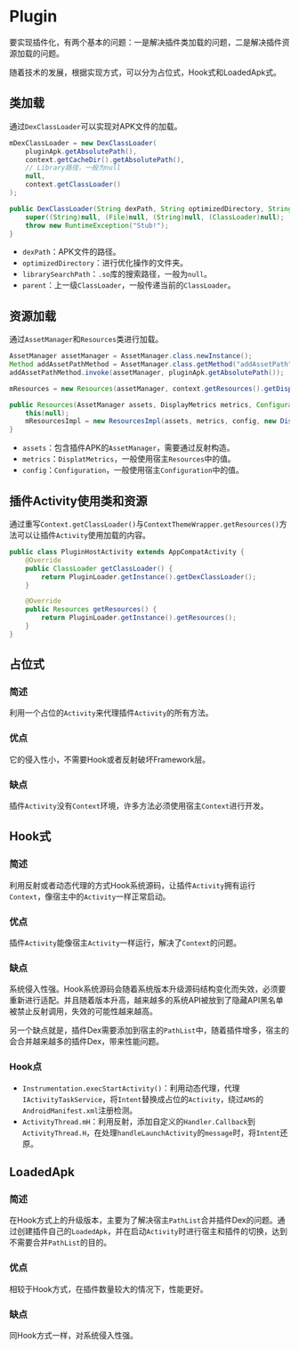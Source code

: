 # Plugin

要实现插件化，有两个基本的问题：一是解决插件类加载的问题，二是解决插件资源加载的问题。

随着技术的发展，根据实现方式，可以分为占位式，Hook式和LoadedApk式。



## 类加载

通过`DexClassLoader`可以实现对APK文件的加载。

```java
mDexClassLoader = new DexClassLoader(
    pluginApk.getAbsolutePath(),
    context.getCacheDir().getAbsolutePath(),
    // Library路径，一般为null
    null,
    context.getClassLoader()
);

public DexClassLoader(String dexPath, String optimizedDirectory, String librarySearchPath, ClassLoader parent) {
    super((String)null, (File)null, (String)null, (ClassLoader)null);
    throw new RuntimeException("Stub!");
}
```

* `dexPath`：APK文件的路径。
* `optimizedDirectory`：进行优化操作的文件夹。
* `librarySearchPath`：`.so`库的搜索路径，一般为`null`。
* `parent`：上一级`ClassLoader`，一般传递当前的`ClassLoader`。



## 资源加载

通过`AssetManager`和`Resources`类进行加载。

```java
AssetManager assetManager = AssetManager.class.newInstance();
Method addAssetPathMethod = AssetManager.class.getMethod("addAssetPath", String.class);
addAssetPathMethod.invoke(assetManager, pluginApk.getAbsolutePath());

mResources = new Resources(assetManager, context.getResources().getDisplayMetrics(), context.getResources().getConfiguration());

public Resources(AssetManager assets, DisplayMetrics metrics, Configuration config) {
    this(null);
    mResourcesImpl = new ResourcesImpl(assets, metrics, config, new DisplayAdjustments());
}
```

* `assets`：包含插件APK的`AssetManager`，需要通过反射构造。
* `metrics`：`DisplatMetrics`，一般使用宿主`Resources`中的值。
* `config`：`Configuration`，一般使用宿主`Configuration`中的值。



## 插件Activity使用类和资源

通过重写`Context.getClassLoader()`与`ContextThemeWrapper.getResources()`方法可以让插件`Activity`使用加载的内容。

```java
public class PluginHostActivity extends AppCompatActivity {
    @Override
    public ClassLoader getClassLoader() {
        return PluginLoader.getInstance().getDexClassLoader();
    }

    @Override
    public Resources getResources() {
        return PluginLoader.getInstance().getResources();
    }
}
```



## 占位式

### 简述

利用一个占位的`Activity`来代理插件`Activity`的所有方法。

### 优点

它的侵入性小，不需要Hook或者反射破坏Framework层。

### 缺点

插件`Activity`没有`Context`环境，许多方法必须使用宿主`Context`进行开发。



## Hook式

### 简述

利用反射或者动态代理的方式Hook系统源码，让插件`Activity`拥有运行`Context`，像宿主中的`Activity`一样正常启动。

### 优点

插件`Activity`能像宿主`Activity`一样运行，解决了`Context`的问题。

### 缺点

系统侵入性强。Hook系统源码会随着系统版本升级源码结构变化而失效，必须要重新进行适配。并且随着版本升高，越来越多的系统API被放到了隐藏API黑名单被禁止反射调用，失效的可能性越来越高。

另一个缺点就是，插件Dex需要添加到宿主的`PathList`中，随着插件增多，宿主的会合并越来越多的插件Dex，带来性能问题。

### Hook点

* `Instrumentation.execStartActivity()`：利用动态代理，代理`IActivityTaskService`，将`Intent`替换成占位的`Activity`，绕过`AMS`的`AndroidManifest.xml`注册检测。
* `ActivityThread.mH`：利用反射，添加自定义的`Handler.Callback`到`ActivityThread.H`，在处理`handleLaunchActivity`的`message`时，将`Intent`还原。



## LoadedApk

### 简述

在Hook方式上的升级版本，主要为了解决宿主`PathList`合并插件Dex的问题。通过创建插件自己的`LoadedApk`，并在启动`Activity`时进行宿主和插件的切换，达到不需要合并`PathList`的目的。

### 优点

相较于Hook方式，在插件数量较大的情况下，性能更好。

### 缺点

同Hook方式一样，对系统侵入性强。

